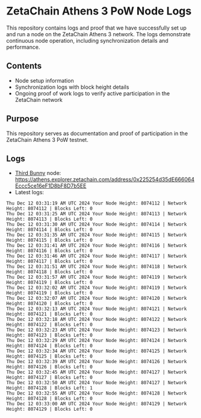 # ZetaChain Athens 3 PoW Node Logs
This repository contains logs and proof that we have successfully set up and run a node on the ZetaChain Athens 3 network. The logs demonstrate continuous node operation, including synchronization details and performance.

## Contents
- Node setup information
- Synchronization logs with block height details
- Ongoing proof of work logs to verify active participation in the ZetaChain network

## Purpose
This repository serves as documentation and proof of participation in the ZetaChain Athens 3 PoW testnet.

## Logs

- [Third Bunny](https://thirdbunny.xyz/) node: https://athens.explorer.zetachain.com/address/0x225254d35dE666064Eccc5ce16eF1D8bF8D7b5EE
- Latest logs:
```
Thu Dec 12 03:31:19 AM UTC 2024 Your Node Height: 8074112 | Network Height: 8074112 | Blocks Left: 0
Thu Dec 12 03:31:25 AM UTC 2024 Your Node Height: 8074113 | Network Height: 8074113 | Blocks Left: 0
Thu Dec 12 03:31:30 AM UTC 2024 Your Node Height: 8074114 | Network Height: 8074114 | Blocks Left: 0
Thu Dec 12 03:31:35 AM UTC 2024 Your Node Height: 8074115 | Network Height: 8074115 | Blocks Left: 0
Thu Dec 12 03:31:41 AM UTC 2024 Your Node Height: 8074116 | Network Height: 8074116 | Blocks Left: 0
Thu Dec 12 03:31:46 AM UTC 2024 Your Node Height: 8074117 | Network Height: 8074117 | Blocks Left: 0
Thu Dec 12 03:31:51 AM UTC 2024 Your Node Height: 8074118 | Network Height: 8074118 | Blocks Left: 0
Thu Dec 12 03:31:57 AM UTC 2024 Your Node Height: 8074119 | Network Height: 8074119 | Blocks Left: 0
Thu Dec 12 03:32:02 AM UTC 2024 Your Node Height: 8074119 | Network Height: 8074119 | Blocks Left: 0
Thu Dec 12 03:32:07 AM UTC 2024 Your Node Height: 8074120 | Network Height: 8074120 | Blocks Left: 0
Thu Dec 12 03:32:13 AM UTC 2024 Your Node Height: 8074121 | Network Height: 8074121 | Blocks Left: 0
Thu Dec 12 03:32:18 AM UTC 2024 Your Node Height: 8074122 | Network Height: 8074122 | Blocks Left: 0
Thu Dec 12 03:32:23 AM UTC 2024 Your Node Height: 8074123 | Network Height: 8074123 | Blocks Left: 0
Thu Dec 12 03:32:29 AM UTC 2024 Your Node Height: 8074124 | Network Height: 8074124 | Blocks Left: 0
Thu Dec 12 03:32:34 AM UTC 2024 Your Node Height: 8074125 | Network Height: 8074125 | Blocks Left: 0
Thu Dec 12 03:32:39 AM UTC 2024 Your Node Height: 8074126 | Network Height: 8074126 | Blocks Left: 0
Thu Dec 12 03:32:45 AM UTC 2024 Your Node Height: 8074127 | Network Height: 8074127 | Blocks Left: 0
Thu Dec 12 03:32:50 AM UTC 2024 Your Node Height: 8074127 | Network Height: 8074128 | Blocks Left: 1
Thu Dec 12 03:32:55 AM UTC 2024 Your Node Height: 8074128 | Network Height: 8074128 | Blocks Left: 0
Thu Dec 12 03:33:00 AM UTC 2024 Your Node Height: 8074129 | Network Height: 8074129 | Blocks Left: 0
```

